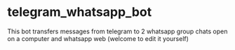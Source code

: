 # telegram_whatsapp_bot
This bot transfers messages from telegram to 2 whatsapp group chats open on a computer and whatsapp web (welcome to edit it yourself)
